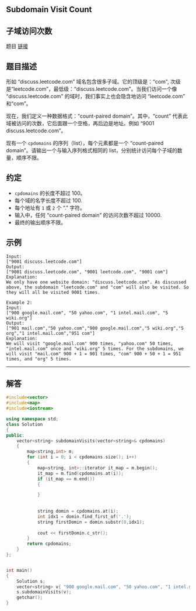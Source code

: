 ## Subdomain Visit Count

## 子域访问次数

题目 [链接](https://leetcode.com/problems/subdomain-visit-count/)

## 题目描述

形如 “discuss.leetcode.com” 域名包含很多子域。它的顶级是：“com", 次级是“leetcode.com”，最低级：“discuss.leetcode.com”。当我们访问一个像 “discuss.leetcode.com” 的域时，我们事实上也会隐含地访问 “leetcode.com” 和“com”。

现在，我们定义一种数据格式：“count-paired domain”。其中，“count” 代表此域被访问的次数，它后面跟一个空格，再后边是地址。例如 “9001 discuss.leetcode.com”。

现有一个 `cpdomains` 的序列（list），每个元素都是一个 “count-paired domain”。请输出一个与输入序列格式相同的 list，分别统计访问每个子域的数量，顺序不限。

## 约定

- `cpdomains` 的长度不超过 100。
- 每个域的名字长度不超过 100.
- 每个地址有 `1` 或 `2` 个 “.” 字符。
- 输入中，任何 “count-paired domain” 的访问次数不超过 10000.
- 最终的输出顺序不限。

## 示例

```text
Input:
["9001 discuss.leetcode.com"]
Output:
["9001 discuss.leetcode.com", "9001 leetcode.com", "9001 com"]
Explanation:
We only have one website domain: "discuss.leetcode.com". As discussed above, the subdomain "leetcode.com" and "com" will also be visited. So they will all be visited 9001 times.

Example 2:
Input:
["900 google.mail.com", "50 yahoo.com", "1 intel.mail.com", "5 wiki.org"]
Output:
["901 mail.com","50 yahoo.com","900 google.mail.com","5 wiki.org","5 org","1 intel.mail.com","951 com"]
Explanation:
We will visit "google.mail.com" 900 times, "yahoo.com" 50 times, "intel.mail.com" once and "wiki.org" 5 times. For the subdomains, we will visit "mail.com" 900 + 1 = 901 times, "com" 900 + 50 + 1 = 951 times, and "org" 5 times.
```

----

## 解答

```C++
#include<vector>
#include<map>
#include<iostream>

using namespace std;
class Solution
{
public:
    vector<string> subdomainVisits(vector<string>& cpdomains)
    {
        map<string,int> m;
        for (int i = 0; i < cpdomains.size(); i++)
        {
            map<string, int>::iterator it_map = m.begin();
            it_map = m.find(cpdomains.at(i));
            if (it_map == m.end())
            {

            }
                
            
            string domin = cpdomains.at(i);
            int idx1 = domin.find_first_of('.');
            string firstDomin = domin.substr(0,idx1);
            
            cout << firstDomin.c_str();
        }
        return cpdomains;
    }
};


int main()
{
    Solution s;
    vector<string> v{ "900 google.mail.com", "50 yahoo.com", "1 intel.mail.com", "5 wiki.org" };
    s.subdomainVisits(v);
    getchar();
}
```